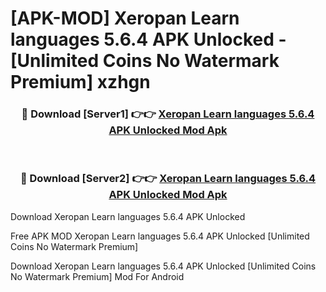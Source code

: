 # [APK-MOD] Xeropan  Learn languages 5.6.4 APK Unlocked - [Unlimited Coins No Watermark Premium] xzhgn



<div align="center">
<h3>🔴 Download [Server1] 👉👉 <a href="https://momento.my/?title=Xeropan__Learn_languages_5.6.4_APK_Unlocked">Xeropan  Learn languages 5.6.4 APK Unlocked Mod Apk</a></h3><br>

<h3>🔴 Download [Server2] 👉👉 <a href="https://momento.my/?title=Xeropan__Learn_languages_5.6.4_APK_Unlocked">Xeropan  Learn languages 5.6.4 APK Unlocked Mod Apk</a></h3>
</div>



Download Xeropan  Learn languages 5.6.4 APK Unlocked 

Free APK MOD Xeropan  Learn languages 5.6.4 APK Unlocked [Unlimited Coins No Watermark Premium]

Download Xeropan  Learn languages 5.6.4 APK Unlocked [Unlimited Coins No Watermark Premium] Mod For Android
